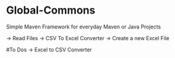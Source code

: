# Global-Commons
Simple Maven Framework for everyday Maven or Java Projects

-> Read Files
-> CSV To Excel Converter
-> Create a new Excel File


#To Dos
-> Excel to CSV Converter